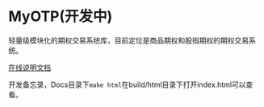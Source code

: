 # MyOTP(开发中)

轻量级模块化的期权交易系统库，目前定位是商品期权和股指期权的期权交易系统。



[在线说明文档](https://dybeta2021.github.io/2022/06/15/myotp/)



开发备忘录，Docs目录下`make html`在build/html目录下打开index.html可以查看。

